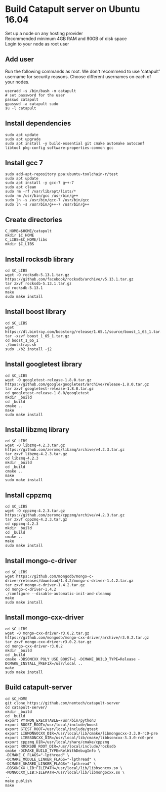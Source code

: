 # Build Catapult server on Ubuntu 16.04

Set up a node on any hosting provider  
Recommended minimum 4GB RAM and 80GB of disk space  
Login to your node as root user  

## Add user

Run the following commands as root. We don't recommend to use 'catapult' username for security reasons. Choose different usernames on each of your nodes.  
```
useradd -s /bin/bash -m catapult  
# set password for the user
passwd catapult
gpasswd -a catapult sudo
su -l catapult
```

## Install dependencies
```
sudo apt update
sudo apt upgrade
sudo apt install -y build-essential git cmake automake autoconf libtool pkg-config software-properties-common gcc
```


## Install gcc 7
```
sudo add-apt-repository ppa:ubuntu-toolchain-r/test
sudo apt update
sudo apt install -y gcc-7 g++-7
sudo apt clean 
sudo rm -rf /var/lib/apt/lists/* 
sudo rm /usr/bin/gcc /usr/bin/g++
sudo ln -s /usr/bin/gcc-7 /usr/bin/gcc
sudo ln -s /usr/bin/g++-7 /usr/bin/g++
```

## Create directories
```
C_HOME=$HOME/catapult
mkdir $C_HOME
C_LIBS=$C_HOME/libs
mkdir $C_LIBS
```


## Install rocksdb library
```
cd $C_LIBS
wget -O rocksdb-5.13.1.tar.gz https://github.com/facebook/rocksdb/archive/v5.13.1.tar.gz
tar zxvf rocksdb-5.13.1.tar.gz
cd rocksdb-5.13.1
make
sudo make install
```


## Install boost library
```
cd $C_LIBS
wget https://dl.bintray.com/boostorg/release/1.65.1/source/boost_1_65_1.tar.gz
tar -xzvf boost_1_65_1.tar.gz
cd boost_1_65_1
./bootstrap.sh
sudo ./b2 install -j2
```

## Install googletest library
```
cd $C_LIBS
wget -O googletest-release-1.8.0.tar.gz https://github.com/google/googletest/archive/release-1.8.0.tar.gz
tar zxvf googletest-release-1.8.0.tar.gz
cd googletest-release-1.8.0/googletest
mkdir _build
cd _build
cmake ..
make
sudo make install
```

## Install libzmq library
```
cd $C_LIBS
wget -O libzmq-4.2.3.tar.gz https://github.com/zeromq/libzmq/archive/v4.2.3.tar.gz
tar zxvf libzmq-4.2.3.tar.gz
cd libzmq-4.2.3
mkdir _build
cd _build
cmake ..
make
sudo make install
```

## Install cppzmq
```
cd $C_LIBS
wget -O cppzmq-4.2.3.tar.gz https://github.com/zeromq/cppzmq/archive/v4.2.3.tar.gz
tar zxvf cppzmq-4.2.3.tar.gz
cd cppzmq-4.2.3
mkdir _build
cd _build
cmake ..
make
sudo make install
```

## Install mongo-c-driver
```
cd $C_LIBS
wget https://github.com/mongodb/mongo-c-driver/releases/download/1.4.2/mongo-c-driver-1.4.2.tar.gz
tar zxvf mongo-c-driver-1.4.2.tar.gz
cd mongo-c-driver-1.4.2
./configure --disable-automatic-init-and-cleanup
make
sudo make install
```

## Install mongo-cxx-driver
```
cd $C_LIBS
wget -O mongo-cxx-driver-r3.0.2.tar.gz https://github.com/mongodb/mongo-cxx-driver/archive/r3.0.2.tar.gz
tar zxvf mongo-cxx-driver-r3.0.2.tar.gz
cd mongo-cxx-driver-r3.0.2
mkdir _build
cd _build
cmake -DBSONCXX_POLY_USE_BOOST=1 -DCMAKE_BUILD_TYPE=Release -DCMAKE_INSTALL_PREFIX=/usr/local ..
make
sudo make install
```

## Build catapult-server
```
cd $C_HOME
git clone https://github.com/nemtech/catapult-server
cd catapult-server/
mkdir _build
cd _build
export PYTHON_EXECUTABLE=/usr/bin/python3
export BOOST_ROOT=/usr/local/include/boost
export GTEST_ROOT=/usr/local/include/gtest
export LIBMONGOCXX_DIR=/usr/local/lib/cmake/libmongocxx-3.3.0-rc0-pre
export LIBBSONCXX_DIR=/usr/local/lib/cmake/libbsoncxx-3.3.0-rc0-pre
export cppzmq_DIR=/usr/local/share/cmake/cppzmq
export ROCKSDB_ROOT_DIR=/usr/local/include/rocksdb
cmake -DCMAKE_BUILD_TYPE=RelWithDebugInfo \
-DCMAKE_C_FLAGS="-lpthread" \
-DCMAKE_MODULE_LINKER_FLAGS="-lpthread" \
-DCMAKE_SHARED_LINKER_FLAGS="-lpthread" \
-DBSONCXX_LIB:FILEPATH=/usr/local/lib/libbsoncxx.so \
-MONGOCXX_LIB:FILEPATH=/usr/local/lib/libmongocxx.so \
..
make publish
make
```
